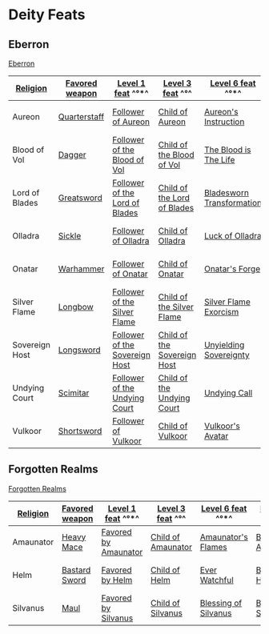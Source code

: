 # Deity Feats

## Eberron

[Eberron](- "setUpWorld(#TEXT)")

| [ ][setUpReligion] [Religion][religion] | [Favored weapon][favoredWeapon]                                                                                      | [Level 1 feat][followerOf] ^°*^                                                                                                                                          | [Level 3 feat][childOf] ^°^                                                                                                                                  | [Level 6 feat][unique] ^°*^                                                                                                                           | [Level 12 feat][belovedOf] ^°^                                                                                                                                                                 | [Level 20 feat][damageReduction] ^°†^                                                                                                                                                                                                                                                        |
|---|-------------------------------------|---|---|---|---|---|
| Aureon                                  | [Quarterstaff](http://ddowiki.com/page/Quarterstaff "Quarterstaff")    | [Follower of Aureon](http://ddowiki.com/page/Follower_of_Aureon "Follower of Aureon")                                     | [Child of Aureon](http://ddowiki.com/page/Child_of_Aureon "Child of Aureon")                                     | [Aureon's Instruction](http://ddowiki.com/page/Aureon%27s_Instruction "Aureon's Instruction")              | [Beloved of Aureon](http://ddowiki.com/edit/Beloved_of_Aureon?redlink=1 "Beloved of Aureon (page does not exist)")                               | Damage Reduction: [TBD](http://ddowiki.com/page/TBD "TBD")                                                                                                                                                                               |
| Blood of Vol                            | [Dagger](http://ddowiki.com/page/Dagger "Dagger")                      | [Follower of the Blood of Vol](http://ddowiki.com/page/Follower_of_the_Blood_of_Vol "Follower of the Blood of Vol")       | [Child of the Blood of Vol](http://ddowiki.com/page/Child_of_the_Blood_of_Vol "Child of the Blood of Vol")       | [The Blood is The Life](http://ddowiki.com/page/The_Blood_is_The_Life "The Blood is The Life")             | [Beloved of the Blood of Vol](http://ddowiki.com/edit/Beloved_of_the_Blood_of_Vol?redlink=1 "Beloved of the Blood of Vol (page does not exist)") | Damage Reduction: [TBD](http://ddowiki.com/page/TBD "TBD")                                                                                                                                                                               |
| Lord of Blades                          | [Greatsword](http://ddowiki.com/page/Greatsword "Greatsword")          | [Follower of the Lord of Blades](http://ddowiki.com/page/Follower_of_the_Lord_of_Blades "Follower of the Lord of Blades") | [Child of the Lord of Blades](http://ddowiki.com/page/Child_of_the_Lord_of_Blades "Child of the Lord of Blades") | [Bladesworn Transformation](http://ddowiki.com/page/Bladesworn_Transformation "Bladesworn Transformation") | [Beloved of the Lord of Blades](http://ddowiki.com/page/Beloved_of_the_Lord_of_Blades "Beloved of the Lord of Blades")                           | [Damage Reduction: Adamantine](http://ddowiki.com/page/Damage_Reduction:_Adamantine "Damage Reduction: Adamantine")                                                                                                                      |
| Olladra                                 | [Sickle](http://ddowiki.com/page/Sickle "Sickle")                      | [Follower of Olladra](http://ddowiki.com/page/Follower_of_Olladra "Follower of Olladra")                                  | [Child of Olladra](http://ddowiki.com/page/Child_of_Olladra "Child of Olladra")                                  | [Luck of Olladra](http://ddowiki.com/page/Luck_of_Olladra "Luck of Olladra")                               | [Beloved of Olladra](http://ddowiki.com/page/Beloved_of_Olladra "Beloved of Olladra")                                                            | Damage Reduction: [TBD](http://ddowiki.com/page/TBD "TBD")                                                                                                                                                                               |
| Onatar                                  | [Warhammer](http://ddowiki.com/page/Warhammer "Warhammer")             | [Follower of Onatar](http://ddowiki.com/page/Follower_of_Onatar "Follower of Onatar")                                     | [Child of Onatar](http://ddowiki.com/page/Child_of_Onatar "Child of Onatar")                                     | [Onatar's Forge](http://ddowiki.com/page/Onatar%27s_Forge "Onatar's Forge")                                | [Beloved of Onatar](http://ddowiki.com/edit/Beloved_of_Onatar?redlink=1 "Beloved of Onatar (page does not exist)")                               | Damage Reduction: [TBD](http://ddowiki.com/page/TBD "TBD")                                                                                                                                                                               |
| Silver Flame                            | [Longbow](http://ddowiki.com/page/Longbow "Longbow")                   | [Follower of the Silver Flame](http://ddowiki.com/page/Follower_of_the_Silver_Flame "Follower of the Silver Flame")       | [Child of the Silver Flame](http://ddowiki.com/page/Child_of_the_Silver_Flame "Child of the Silver Flame")       | [Silver Flame Exorcism](http://ddowiki.com/page/Silver_Flame_Exorcism "Silver Flame Exorcism")             | [Beloved of the Silver Flame](http://ddowiki.com/page/Beloved_of_the_Silver_Flame "Beloved of the Silver Flame")                                 | [Damage Reduction: Silver](http://ddowiki.com/page/Damage_Reduction:_Silver "Damage Reduction: Silver")                                                                                                                                  |
| Sovereign Host                          | [Longsword](http://ddowiki.com/page/Longsword "Longsword")             | [Follower of the Sovereign Host](http://ddowiki.com/page/Follower_of_the_Sovereign_Host "Follower of the Sovereign Host") | [Child of the Sovereign Host](http://ddowiki.com/page/Child_of_the_Sovereign_Host "Child of the Sovereign Host") | [Unyielding Sovereignty](http://ddowiki.com/page/Unyielding_Sovereignty "Unyielding Sovereignty")          | [Beloved of the Sovereign Host](http://ddowiki.com/page/Beloved_of_the_Sovereign_Host "Beloved of the Sovereign Host")                           | [Damage Reduction: Cold Iron](http://ddowiki.com/page/Damage_Reduction:_Cold_Iron "Damage Reduction: Cold Iron"), [Silver](http://ddowiki.com/page/Damage_Reduction:_Silver "Damage Reduction: Silver") |
| Undying Court                           | [Scimitar](http://ddowiki.com/page/Scimitar "Scimitar")                | [Follower of the Undying Court](http://ddowiki.com/page/Follower_of_the_Undying_Court "Follower of the Undying Court")    | [Child of the Undying Court](http://ddowiki.com/page/Child_of_the_Undying_Court "Child of the Undying Court")    | [Undying Call](http://ddowiki.com/page/Undying_Call "Undying Call")                                        | [Beloved of the Undying Court](http://ddowiki.com/page/Beloved_of_the_Undying_Court "Beloved of the Undying Court")                              | [Damage Reduction: Cold Iron](http://ddowiki.com/page/Damage_Reduction:_Cold_Iron "Damage Reduction: Cold Iron")                                                                                                                         |
| Vulkoor                                 | [Shortsword](http://ddowiki.com/page/Shortsword "Shortsword")          | [Follower of Vulkoor](http://ddowiki.com/page/Follower_of_Vulkoor "Follower of Vulkoor")                                  | [Child of Vulkoor](http://ddowiki.com/page/Child_of_Vulkoor "Child of Vulkoor")                                  | [Vulkoor's Avatar](http://ddowiki.com/page/Vulkoor%27s_Avatar "Vulkoor's Avatar")                          | [Beloved of Vulkoor](http://ddowiki.com/page/Beloved_of_Vulkoor "Beloved of Vulkoor")                                                            | [Damage Reduction: Good](http://ddowiki.com/page/Damage_Reduction:_Good "Damage Reduction: Good")                                                                                                                                        |

## Forgotten Realms

[Forgotten Realms](- "setUpWorld(#TEXT)")

| [ ][setUpReligion] [Religion][religion] | [Favored weapon][favoredWeapon]                                                                                      | [Level 1 feat][followerOf] ^°*^                                                                                                                                          | [Level 3 feat][childOf] ^°^                                                                                                                                  | [Level 6 feat][unique] ^°*^                                                                                                                           | [Level 12 feat][belovedOf] ^°^                                                                                                                                                                 | [Level 20 feat][damageReduction] ^°†^                                                                                                                                                                                                                                                        |
|---|-------------------------------------|---|---|---|---|---|
| Amaunator  | [Heavy Mace](http://ddowiki.com/page/Heavy_Mace "Heavy Mace")          | [Favored by Amaunator](http://ddowiki.com/page/Favored_by_Amaunator "Favored by Amaunator")                               | [Child of Amaunator](http://ddowiki.com/page/Child_of_Amaunator "Child of Amaunator")                            | [Amaunator's Flames](http://ddowiki.com/page/Amaunator%27s_Flames "Amaunator's Flames")        | [Beloved of Amaunator](http://ddowiki.com/page/Beloved_of_Amaunator "Beloved of Amaunator")                                                      | [Damage Reduction: Silver](http://ddowiki.com/page/Damage_Reduction:_Silver "Damage Reduction: Silver")                                                                                                                                  |
| Helm       | [Bastard Sword](http://ddowiki.com/page/Bastard_Sword "Bastard Sword") | [Favored by Helm](http://ddowiki.com/page/Favored_by_Helm "Favored by Helm")                                              | [Child of Helm](http://ddowiki.com/page/Child_of_Helm "Child of Helm")                                           | [Ever Watchful](http://ddowiki.com/page/Ever_Watchful "Ever Watchful")                                     | [Beloved of Helm](http://ddowiki.com/page/Beloved_of_Helm "Beloved of Helm")                                                                     | Damage Reduction: [TBD](http://ddowiki.com/page/TBD "TBD")                                                                                                                                                                               |
| Silvanus   | [Maul](http://ddowiki.com/page/Maul "Maul")                            | [Favored by Silvanus](http://ddowiki.com/page/Favored_by_Silvanus "Favored by Silvanus")                                  | [Child of Silvanus](http://ddowiki.com/page/Child_of_Silvanus "Child of Silvanus")                               | [Blessing of Silvanus](http://ddowiki.com/page/Blessing_of_Silvanus "Blessing of Silvanus")                | [Beloved of Silvanus](http://ddowiki.com/page/Beloved_of_Silvanus "Beloved of Silvanus")                                                         | Damage Reduction: [TBD](http://ddowiki.com/page/TBD "TBD")                                                                                                                                                                               |

[setUpReligion]: - "#result = loadFromKey(#religionId)"
[_matchStrategy_]: - "c:matchStrategy=KeyMatch"
[unique]: - "?=#result.unique()"
[religion]: - "#religionId"
[followerOf]: - "?=#result.follow()"
[childOf]: - "?=#result.child()"
[belovedOf]: = "?=#result.beloved()"
[favoredWeapon]: - "?=#result.favoredWeapon()"
[damageReduction]: - "?=#result.damageReduction()"





